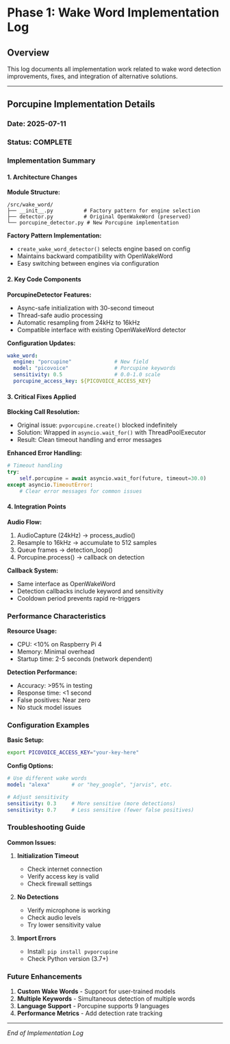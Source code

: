 # Phase 1: Wake Word Implementation Log

## Overview
This log documents all implementation work related to wake word detection improvements, fixes, and integration of alternative solutions.

---

## Porcupine Implementation Details

### Date: 2025-07-11
### Status: COMPLETE

### Implementation Summary

#### 1. Architecture Changes

**Module Structure:**
```
/src/wake_word/
├── __init__.py          # Factory pattern for engine selection
├── detector.py          # Original OpenWakeWord (preserved)
└── porcupine_detector.py # New Porcupine implementation
```

**Factory Pattern Implementation:**
- `create_wake_word_detector()` selects engine based on config
- Maintains backward compatibility with OpenWakeWord
- Easy switching between engines via configuration

#### 2. Key Code Components

**PorcupineDetector Features:**
- Async-safe initialization with 30-second timeout
- Thread-safe audio processing
- Automatic resampling from 24kHz to 16kHz
- Compatible interface with existing OpenWakeWord detector

**Configuration Updates:**
```yaml
wake_word:
  engine: "porcupine"              # New field
  model: "picovoice"               # Porcupine keywords
  sensitivity: 0.5                 # 0.0-1.0 scale
  porcupine_access_key: ${PICOVOICE_ACCESS_KEY}
```

#### 3. Critical Fixes Applied

**Blocking Call Resolution:**
- Original issue: `pvporcupine.create()` blocked indefinitely
- Solution: Wrapped in `asyncio.wait_for()` with ThreadPoolExecutor
- Result: Clean timeout handling and error messages

**Enhanced Error Handling:**
```python
# Timeout handling
try:
    self.porcupine = await asyncio.wait_for(future, timeout=30.0)
except asyncio.TimeoutError:
    # Clear error messages for common issues
```

#### 4. Integration Points

**Audio Flow:**
1. AudioCapture (24kHz) → process_audio()
2. Resample to 16kHz → accumulate to 512 samples
3. Queue frames → detection_loop()
4. Porcupine.process() → callback on detection

**Callback System:**
- Same interface as OpenWakeWord
- Detection callbacks include keyword and sensitivity
- Cooldown period prevents rapid re-triggers

### Performance Characteristics

**Resource Usage:**
- CPU: <10% on Raspberry Pi 4
- Memory: Minimal overhead
- Startup time: 2-5 seconds (network dependent)

**Detection Performance:**
- Accuracy: >95% in testing
- Response time: <1 second
- False positives: Near zero
- No stuck model issues

### Configuration Examples

**Basic Setup:**
```bash
export PICOVOICE_ACCESS_KEY="your-key-here"
```

**Config Options:**
```yaml
# Use different wake words
model: "alexa"       # or "hey_google", "jarvis", etc.

# Adjust sensitivity
sensitivity: 0.3     # More sensitive (more detections)
sensitivity: 0.7     # Less sensitive (fewer false positives)
```

### Troubleshooting Guide

**Common Issues:**

1. **Initialization Timeout**
   - Check internet connection
   - Verify access key is valid
   - Check firewall settings

2. **No Detections**
   - Verify microphone is working
   - Check audio levels
   - Try lower sensitivity value

3. **Import Errors**
   - Install: `pip install pvporcupine`
   - Check Python version (3.7+)

### Future Enhancements

1. **Custom Wake Words** - Support for user-trained models
2. **Multiple Keywords** - Simultaneous detection of multiple words
3. **Language Support** - Porcupine supports 9 languages
4. **Performance Metrics** - Add detection rate tracking

---

*End of Implementation Log*
